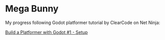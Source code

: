 # Mega Bunny
My progress following Godot platformer tutorial by ClearCode on Net Ninja:
 
[Build a Platformer with Godot #1 - Setup](https://www.youtube.com/watch?v=AJ31RzpbRcI&list=PL4cUxeGkcC9jTpR5D2z-xy7YRnWh9xnFM)
